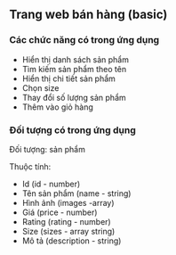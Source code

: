 ## Trang web bán hàng (basic)

### Các chức năng có trong ứng dụng

- Hiển thị danh sách sản phẩm
- Tìm kiếm sản phẩm theo tên
- Hiển thị chi tiết sản phẩm
- Chọn size
- Thay đổi số lượng sản phẩm
- Thêm vào giỏ hàng

### Đối tượng có trong ứng dụng

Đối tượng: sản phẩm

Thuộc tính:

- Id (id - number)
- Tên sản phẩm (name - string)
- Hình ảnh (images -array)
- Giá (price - number)
- Rating (rating - number)
- Size (sizes - array string)
- Mô tả (description - string)
